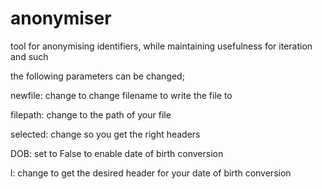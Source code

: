 # anonymiser
tool for anonymising identifiers, while maintaining usefulness for iteration and such

the following parameters can be changed;

newfile: change to change filename to write the file to

filepath: change to the path of your file

selected: change so you get the right headers

DOB: set to False to enable date of birth conversion

l: change to get the desired header for your date of birth conversion
